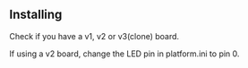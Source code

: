 ## Installing

Check if you have a v1, v2 or v3(clone) board. 

If using a v2 board, change the LED pin in platform.ini to pin 0.